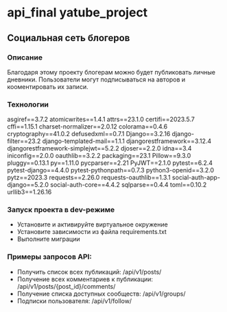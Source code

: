 # api_final yatube_project
## Социальная сеть блогеров
### Описание
Благодаря этому проекту блогерам можно будет публиковать личные дневники.
Пользователи могут подписываться на авторов и кооментировать их записи.
### Технологии
asgiref==3.7.2
atomicwrites==1.4.1
attrs==23.1.0
certifi==2023.5.7
cffi==1.15.1
charset-normalizer==2.0.12
colorama==0.4.6
cryptography==41.0.2
defusedxml==0.7.1
Django==3.2.16
django-filter==23.2
django-templated-mail==1.1.1
djangorestframework==3.12.4
djangorestframework-simplejwt==5.2.2
djoser==2.2.0
idna==3.4
iniconfig==2.0.0
oauthlib==3.2.2
packaging==23.1
Pillow==9.3.0
pluggy==0.13.1
py==1.11.0
pycparser==2.21
PyJWT==2.1.0
pytest==6.2.4
pytest-django==4.4.0
pytest-pythonpath==0.7.3
python3-openid==3.2.0
pytz==2023.3
requests==2.26.0
requests-oauthlib==1.3.1
social-auth-app-django==5.2.0
social-auth-core==4.4.2
sqlparse==0.4.4
toml==0.10.2
urllib3==1.26.16
### Запуск проекта в dev-режиме
- Установите и активируйте виртуальное окружение
- Установите зависимости из файла requirements.txt
- Выполните миграции

### Примеры запросов API:
- Получить список всех публикаций: /api/v1/posts/
- Получение всех комментариев к публикации: /api/v1/posts/{post_id}/comments/
- Получение списка доступных сообществ: /api/v1/groups/
- Подписки пользователя: /api/v1/follow/
